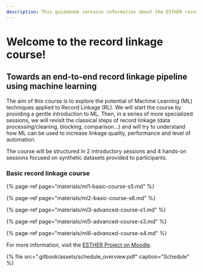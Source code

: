 ```yaml
---
description: This guidebook contains information about the ESTHER record linkage workshop
---
```


# Welcome to the record linkage course!

## Towards an end-to-end record linkage pipeline using machine learning

The aim of this course is to explore the potential of Machine Learning \(ML\) techniques applied to Record Linkage \(RL\). We will start the course by providing a gentle introduction to ML. Then, in a series of more specialized sessions, we will revisit the classical steps of record linkage \(data processing/cleaning, blocking, comparison...\) and will try to understand how ML can be used to increase linkage quality, performance and level of automation.

The course will be structured in 2 introductory sessions and 4 hands-on sessions focused on synthetic datasets provided to participants.

### Basic record linkage course

{% page-ref page="materials/ml1-basic-course-s5.md" %}

{% page-ref page="materials/ml2-basic-course-s6.md" %}

{% page-ref page="materials/ml3-advanced-course-s1.md" %}

{% page-ref page="materials/ml5-advanced-course-s3.md" %}

{% page-ref page="materials/ml6-advanced-course-s4.md" %}

For more information, visit the [ESTHER Project on Moodle](https://swisstph.ecampus.ssphplus.ch/course/view.php?id=338).

{% file src=".gitbook/assets/schedule\_overview.pdf" caption="Schedule" %}

